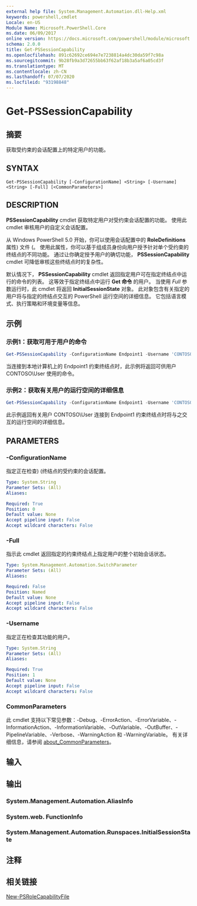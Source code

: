 ```yaml
---
external help file: System.Management.Automation.dll-Help.xml
keywords: powershell,cmdlet
Locale: en-US
Module Name: Microsoft.PowerShell.Core
ms.date: 06/09/2017
online version: https://docs.microsoft.com/powershell/module/microsoft.powershell.core/get-pssessioncapability?view=powershell-7.1&WT.mc_id=ps-gethelp
schema: 2.0.0
title: Get-PSSessionCapability
ms.openlocfilehash: 891c62692ce694e7e7238814a4dc30da59f7c98a
ms.sourcegitcommit: 9b28fb9a3d72655bb63f62af18b3a5af6a05cd3f
ms.translationtype: MT
ms.contentlocale: zh-CN
ms.lasthandoff: 07/07/2020
ms.locfileid: "93198848"
---
```

# Get-PSSessionCapability

## 摘要
获取受约束的会话配置上的特定用户的功能。

## SYNTAX

```
Get-PSSessionCapability [-ConfigurationName] <String> [-Username] <String> [-Full] [<CommonParameters>]
```

## DESCRIPTION

**PSSessionCapability** cmdlet 获取特定用户对受约束会话配置的功能。
使用此 cmdlet 审核用户的自定义会话配置。

从 Windows PowerShell 5.0 开始，你可以使用会话配置中的 **RoleDefinitions** 属性) 文件 (。
使用此属性，你可以基于组成员身份向用户授予针对单个受约束的终结点的不同功能。
通过让你确定授予用户的确切功能， **PSSessionCapability** cmdlet 可降低审核这些终结点时的复杂性。

默认情况下， **PSSessionCapability** cmdlet 返回指定用户可在指定终结点中运行的命令的列表。
这等效于指定终结点中运行 **Get 命令** 的用户。
当使用 *Full* 参数运行时，此 cmdlet 将返回 **InitialSessionState** 对象。
此对象包含有关指定的用户将与指定的终结点交互的 PowerShell 运行空间的详细信息。
它包括语言模式、执行策略和环境变量等信息。

## 示例

### 示例1：获取可用于用户的命令

```powershell
Get-PSSessionCapability -ConfigurationName Endpoint1 -Username 'CONTOSO\User'
```

当连接到本地计算机上的 Endpoint1 约束终结点时，此示例将返回可供用户 CONTOSO\User 使用的命令。

### 示例2：获取有关用户的运行空间的详细信息

```powershell
Get-PSSessionCapability -ConfigurationName Endpoint1 -Username 'CONTOSO\User' -Full
```

此示例返回有关用户 CONTOSO\User 连接到 Endpoint1 约束终结点时将与之交互的运行空间的详细信息。

## PARAMETERS

### -ConfigurationName

指定正在检查)  (终结点的受约束的会话配置。

```yaml
Type: System.String
Parameter Sets: (All)
Aliases:

Required: True
Position: 0
Default value: None
Accept pipeline input: False
Accept wildcard characters: False
```

### -Full

指示此 cmdlet 返回指定的约束终结点上指定用户的整个初始会话状态。

```yaml
Type: System.Management.Automation.SwitchParameter
Parameter Sets: (All)
Aliases:

Required: False
Position: Named
Default value: None
Accept pipeline input: False
Accept wildcard characters: False
```

### -Username

指定正在检查其功能的用户。

```yaml
Type: System.String
Parameter Sets: (All)
Aliases:

Required: True
Position: 1
Default value: None
Accept pipeline input: False
Accept wildcard characters: False
```

### CommonParameters

此 cmdlet 支持以下常见参数：-Debug、-ErrorAction、-ErrorVariable、-InformationAction、-InformationVariable、-OutVariable、-OutBuffer、-PipelineVariable、-Verbose、-WarningAction 和 -WarningVariable。 有关详细信息，请参阅 [about_CommonParameters](https://go.microsoft.com/fwlink/?LinkID=113216)。

## 输入

## 输出

### System.Management.Automation.AliasInfo

### System.web. FunctionInfo

### System.Management.Automation.Runspaces.InitialSessionState

## 注释

## 相关链接

[New-PSRoleCapabilityFile](New-PSRoleCapabilityFile.md)

